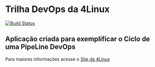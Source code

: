 # Trilha DevOps da 4Linux

<!-- Altere a Flag abaixo com sua URL do Travis -->
[![Build Status](https://travis-ci.org/Raulopes/DevOpsLab-HelloWorld.svg?branch=master)](https://travis-ci.org/Raulopes/DevOpsLab-HelloWorld)

## Aplicação criada para exemplificar o Ciclo de uma PipeLine DevOps


Para maiores informações acesse o [Site da 4Linux](https://www.4linux.com.br/cursos/devops)

